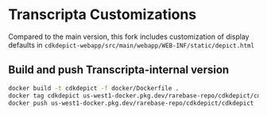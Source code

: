 # Transcripta Customizations

Compared to the main version, this fork includes customization of display
defaults in `cdkdepict-webapp/src/main/webapp/WEB-INF/static/depict.html`

## Build and push Transcripta-internal version

```sh
docker build -t cdkdepict -f docker/Dockerfile .
docker tag cdkdepict us-west1-docker.pkg.dev/rarebase-repo/cdkdepict/cdkdepict
docker push us-west1-docker.pkg.dev/rarebase-repo/cdkdepict/cdkdepict
```
